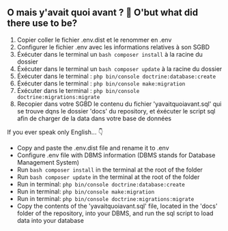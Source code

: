 ## O mais y'avait quoi avant ? :statue_of_liberty: O'but what did there use to be?

1. Copier coller le fichier .env.dist et le renommer en .env
2. Configurer le fichier .env avec les informations relatives à son SGBD
3. Éxécuter dans le terminal un ```bash composer install``` à la racine du dossier
4. Éxécuter dans le terminal un ```bash composer update``` à la racine du dossier
5. Éxécuter dans le terminal : ```php bin/console doctrine:database:create```
6. Éxécuter dans le terminal : ```php bin/console make:migration```
7. Éxécuter dans le terminal : ```php bin/console doctrine:migrations:migrate```
8. Recopier dans votre SGBD le contenu du fichier 'yavaitquoiavant.sql' qui se trouve dqns le dossier 'docs' du repository, et éxécuter le script sql afin de charger de la data dans votre base de données

If you ever speak only English... :point_down:

* Copy and paste the .env.dist file and rename it to .env
* Configure .env file with DBMS information (DBMS stands for Database Management System)
* Run ```bash composer install``` in the terminal at the root of the folder
* Run ```bash composer update``` in the terminal at the root of the folder
* Run in terminal: ```php bin/console doctrine:database:create```
* Run in terminal: ```php bin/console make:migration```
* Run in terminal: ```php bin/console doctrine:migrations:migrate```
* Copy the contents of the 'yavaitquoiavant.sql' file, located in the 'docs' folder of the repository, into your DBMS, and run the sql script to load data into your database
